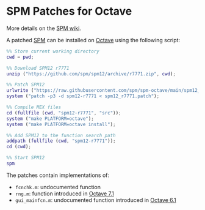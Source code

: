 # SPM Patches for Octave

More details on the [SPM wiki](https://en.wikibooks.org/wiki/SPM/Octave).

A patched [SPM](https://www.fil.ion.ucl.ac.uk/spm/) can be installed on [Octave](https://octave.org/) using the following script:

```matlab
%% Store current working directory
cwd = pwd;

%% Download SPM12 r7771
unzip ("https://github.com/spm/spm12/archive/r7771.zip", cwd);

%% Patch SPM12
urlwrite ("https://raw.githubusercontent.com/spm/spm-octave/main/spm12_r7771.patch", "spm12_r7771.patch");
system ("patch -p3 -d spm12-r7771 < spm12_r7771.patch");

%% Compile MEX files
cd (fullfile (cwd, "spm12-r7771", "src"));
system ("make PLATFORM=octave");
system ("make PLATFORM=octave install");

%% Add SPM12 to the function search path
addpath (fullfile (cwd, "spm12-r7771"));
cd (cwd);

%% Start SPM12
spm
```

The patches contain implementations of:
* `fcnchk.m`: undocumented function
* `rng.m`: function introduced in [Octave 7.1](https://octave.org/NEWS-7.html)
* `gui_mainfcn.m`: undocumented function introduced in [Octave 6.1](https://octave.org/NEWS-6.1.html)